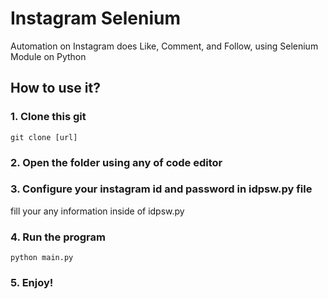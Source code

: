 # Instagram Selenium
Automation on Instagram does Like, Comment, and Follow, using Selenium Module on Python

## How to use it?

### 1. Clone this git

```
git clone [url]
```

### 2. Open the folder using any of code editor

### 3. Configure your instagram id and password in idpsw.py file

fill your any information inside of idpsw.py

### 4. Run the program

```
python main.py
```

### 5. Enjoy!


